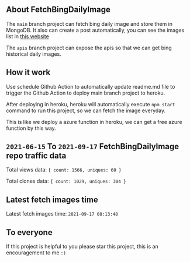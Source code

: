 ## About FetchBingDailyImage

The `main` branch project can fetch bing daily image and store them in MongoDB.
It also can create a post automatically, you can see the images list in [this website](https://oursalbum.netlify.app)

The `apis` branch project can expose the apis so that we can get bing historical daily images.

## How it work

Use schedule Github Action to automatically update readme.md file to trigger the Github Action to deploy main branch project to heroku.

After deploying in heroku, heroku will automatically execute `npm start` command to run this project, so we can fetch the image everyday.

This is like we deploy a azure function in heroku, we can get a free azure function by this way.

## `2021-06-15` To `2021-09-17` FetchBingDailyImage repo traffic data

Total views data: `{ count: 1566, uniques: 60 }`

Total clones data: `{ count: 1029, uniques: 304 }`

## Latest fetch images time

Latest fetch images time: `2021-09-17 08:13:48`

## To everyone

If this project is helpful to you please star this project, this is an encouragement to me `:)`



